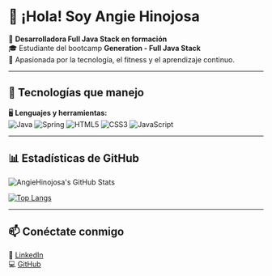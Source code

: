 # 👋 ¡Hola! Soy Angie Hinojosa  

🚀 **Desarrolladora Full Java Stack en formación**  
🎓 Estudiante del bootcamp **Generation - Full Java Stack**  
📍 Apasionada por la tecnología, el fitness y el aprendizaje continuo.  

---

## 🔧 Tecnologías que manejo  
🖥 **Lenguajes y herramientas:**  
![Java](https://img.shields.io/badge/Java-ED8B00?style=for-the-badge&logo=openjdk&logoColor=white)
![Spring](https://img.shields.io/badge/Spring-6DB33F?style=for-the-badge&logo=spring&logoColor=white)
![HTML5](https://img.shields.io/badge/HTML5-E34F26?style=for-the-badge&logo=html5&logoColor=white)
![CSS3](https://img.shields.io/badge/CSS3-1572B6?style=for-the-badge&logo=css3&logoColor=white)
![JavaScript](https://img.shields.io/badge/JavaScript-F7DF1E?style=for-the-badge&logo=javascript&logoColor=black)

---

## 📊 Estadísticas de GitHub  
![AngieHinojosa's GitHub Stats](https://github-readme-stats.vercel.app/api?username=AngieHinojosa&show_icons=true&theme=radical)

[![Top Langs](https://github-readme-stats.vercel.app/api/top-langs/?username=AngieHinojosa&layout=compact&theme=radical)](https://github.com/AngieHinojosa)

---

## 📫 Conéctate conmigo  
💼 [LinkedIn](https://www.linkedin.com/in/angiehinojosa)  
💻 [GitHub](https://github.com/AngieHinojosa)  
